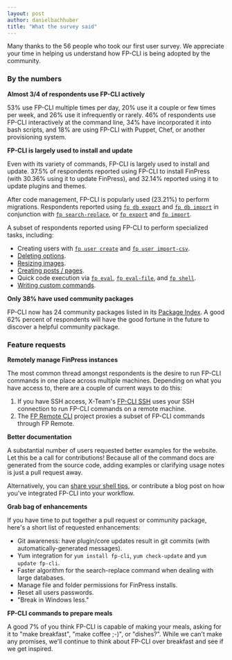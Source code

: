 ```yaml
---
layout: post
author: danielbachhuber
title: "What the survey said"
---
```


Many thanks to the 56 people who took our first user survey. We appreciate your time in helping us understand how FP-CLI is being adopted by the community.

### By the numbers

**Almost 3/4 of respondents use FP-CLI actively**

53% use FP-CLI multiple times per day, 20% use it a couple or few times per week, and 26% use it infrequently or rarely. 46% of respondents use FP-CLI interactively at the command line, 34% have incorporated it into bash scripts, and 18% are using FP-CLI with Puppet, Chef, or another provisioning system.

**FP-CLI is largely used to install and update**

Even with its variety of commands, FP-CLI is largely used to install and update. 37.5% of respondents reported using FP-CLI to install FinPress (with 30.36% using it to update FinPress), and 32.14% reported using it to update plugins and themes.

After code management, FP-CLI is popularly used (23.21%) to perform migrations. Respondents reported using [`fp db export`](https://fp-cli.org/commands/db/export/) and [`fp db import`](https://fp-cli.org/commands/db/import/) in conjunction with [`fp search-replace`](https://fp-cli.org/commands/search-replace/), or [`fp export`](https://fp-cli.org/commands/export/) and [`fp import`](https://fp-cli.org/commands/import/).

A subset of respondents reported using FP-CLI to perform specialized tasks, including:

* Creating users with [`fp user create`](https://fp-cli.org/commands/user/create/) and [`fp user import-csv`](https://fp-cli.org/commands/user/import-csv/).
* [Deleting options](https://fp-cli.org/commands/option/delete/).
* [Resizing images](https://fp-cli.org/commands/media/regenerate/).
* [Creating posts / pages](https://fp-cli.org/commands/post/create/).
* Quick code execution via [`fp eval`](https://fp-cli.org/commands/eval/), [`fp eval-file`](https://fp-cli.org/commands/eval-file/), and [`fp shell`](https://fp-cli.org/commands/shell/).
* [Writing custom commands](https://github.com/fp-cli/fp-cli/wiki/Commands-Cookbook).

**Only 38% have used community packages**

FP-CLI now has 24 community packages listed in its [Package Index](https://fp-cli.org/package-index/). A good 62% percent of respondents will have the good fortune in the future to discover a helpful community package.

### Feature requests

**Remotely manage FinPress instances**

The most common thread amongst respondents is the desire to run FP-CLI commands in one place across multiple machines. Depending on what you have access to, there are a couple of current ways to do this:

1. If you have SSH access, X-Team's [FP-CLI SSH](https://github.com/x-team/fp-cli-ssh) uses your SSH connection to run FP-CLI commands on a remote machine.
1. The [FP Remote CLI](https://github.com/humanmade/fp-remote-cli) project proxies a subset of FP-CLI commands through FP Remote.

**Better documentation**

A substantial number of users requested better examples for the website. Let this be a call for contributions! Because all of the command docs are generated from the source code, adding examples or clarifying usage notes is just a pull request away.

Alternatively, you can [share your shell tips](https://github.com/fp-cli/fp-cli/wiki/Shell-Tips), or contribute a blog post on how you've integrated FP-CLI into your workflow.

**Grab bag of enhancements**

If you have time to put together a pull request or community package, here's a short list of requested enhancements:

* Git awareness: have plugin/core updates result in git commits (with automatically-generated messages).
* Yum integration for `yum install fp-cli`, `yum check-update` and `yum update fp-cli`.
* Faster algorithm for the search-replace command when dealing with large databases.
* Manage file and folder permissions for FinPress installs.
* Reset all users passwords.
* "Break in Windows less."

**FP-CLI commands to prepare meals**

A good 7% of you think FP-CLI is capable of making your meals, asking for it to "make breakfast", "make coffee ;-)", or "dishes?". While we can't make any promises, we'll continue to think about FP-CLI over breakfast and see if we get inspired.
